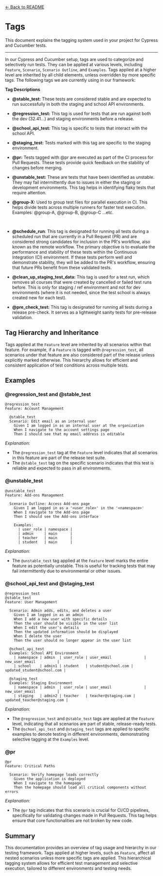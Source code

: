 [← Back to README](../README.md)

# Tags

This document explains the tagging system used in your project for Cypress and Cucumber tests.

---

In our Cypress and Cucumber setup, tags are used to categorize and selectively run tests. They can be applied at various levels, including `Feature`, `Scenario`, `Scenario Outline`, and `Examples`. Tags applied at a higher level are inherited by all child elements, unless overridden by more specific tags. The following tags we are currently using in our framework:

**Tag Descriptions**

- **@stable_test:** These tests are considered stable and are expected to run successfully in both the staging and school API environments.
  <br>

- **@regression_test:** This tag is used for tests that are run against both the dev (32.41...) and staging environments before a release.
  <br>

- **@school_api_test:** This tag is specific to tests that interact with the school API.
  <br>

- **@staging_test:** Tests marked with this tag are specific to the staging environment.
  <br>

- **@pr:** Tests tagged with @pr are executed as part of the CI process for Pull Requests. These tests provide quick feedback on the stability of changes before merging.
  <br>

- **@unstable_test:** These are tests that have been identified as unstable. They may fail intermittently due to issues in either the staging or development environments. This tag helps in identifying flaky tests that require attention.
  <br>

- **@group-X:** Used to group test files for parallel execution in CI. This helps divide tests across multiple runners for faster test execution.
Examples: @group-A, @group-B, @group-C ...etc.

  <br>

- **@schedule_run**: This tag is designated for running all tests during a scheduled run that are currently in a Pull Request (PR) and are considered strong candidates for inclusion in the PR's workflow, also known as the remote workflow. The primary objective is to evaluate the performance and stability of these tests within the Continuous Integration (CI) environment. If these tests perform well and demonstrate stability, they will be added to the PR's workflow, ensuring that future PRs benefit from these validated tests.
  <br>

- **@clean_up_staging_test_data:** This tag is used for a test run, which removes all courses that were created by cancelled or failed test runs before. This is only for staging / ref environment and not for dev environments (where it is not needed, since the test school is always created new for each test).
  <br>

- **@pre_check_test:** This tag is designated for running all tests during a release pre-check. It serves as a lightweight sanity tests for pre-release validation.

## Tag Hierarchy and Inheritance

Tags applied at the `Feature` level are inherited by all scenarios within that feature. For example, if a `Feature` is tagged with `@regression_test`, all scenarios under that feature are also considered part of the release unless explicitly marked otherwise. This hierarchy allows for efficient and consistent application of test conditions across multiple tests.

## Examples

### @regression_test and @stable_test

```cucumber
@regression_test
Feature: Account Management

  @stable_test
  Scenario: Edit email as an internal user
    Given I am logged in as an internal user at the organization
    When I navigate to the account settings page
    Then I should see that my email address is editable
```

_Explanation_:

- The `@regression_test` tag at the `Feature` level indicates that all scenarios in this feature are part of the release test suite.
- The `@stable_test` tag on the specific scenario indicates that this test is reliable and expected to pass in all environments.

### @unstable_test

```cucumber
@unstable_test
Feature: Add-ons Management

  Scenario Outline: Access Add-ons page
    Given I am logged in as a '<user_role>' in the '<namespace>'
    When I navigate to the Add-ons page
    Then I should see the Add-ons interface

    Examples:
      | user_role | namespace |
      | admin     | main      |
      | teacher   | main      |
      | student   | main      |
```

_Explanation_:

- The `@unstable_test` tag applied at the `Feature` level marks the entire feature as potentially unstable. This is useful for tracking tests that may fail intermittently due to environmental or other issues.

### @school_api_test and @staging_test

```cucumber
@regression_test
@stable_test
Feature: User Management

  Scenario: Admin adds, edits, and deletes a user
    Given I am logged in as an admin
    When I add a new user with specific details
    Then the user should be visible in the user list
    When I edit the user's details
    Then the updated information should be displayed
    When I delete the user
    Then the user should no longer appear in the user list

  @school_api_test
  Examples: School API Environment
    | namespace | admin  | user_role | user_email               | new_user_email          |
    | school    | admin1 | student   | student@school.com | updated_student@school.com |

  @staging_test
  Examples: Staging Environment
    | namespace | admin  | user_role | user_email               | new_user_email          |
    | staging   | admin2 | teacher   | teacher@staging.com | updated_teacher@staging.com |
```

_Explanation_:

- The `@regression_test` and `@stable_test` tags are applied at the `Feature` level, indicating that all scenarios are part of stable, release-ready tests.
- The `@school_api_test` and `@staging_test` tags are applied to specific examples to denote testing in different environments, demonstrating selective tagging at the `Examples` level.

### @pr

```cucumber
@pr
Feature: Critical Paths

  Scenario: Verify homepage loads correctly
    Given the application is deployed
    When I navigate to the homepage
    Then the homepage should load all critical components without errors
```

_Explanation_:

- The `@pr` tag indicates that this scenario is crucial for CI/CD pipelines, specifically for validating changes made in Pull Requests. This tag helps ensure that core functionalities are not broken by new code.

## Summary

This documentation provides an overview of tag usage and hierarchy in our testing framework. Tags applied at higher levels, such as `Feature`, affect all nested scenarios unless more specific tags are applied. This hierarchical tagging system allows for efficient test management and selective execution, tailored to different environments and testing needs.
